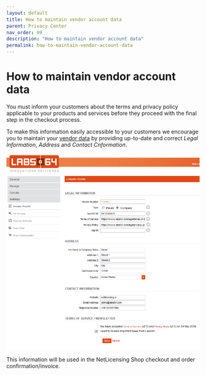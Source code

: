 ```yaml
---
layout: default
title: How to maintain vendor account data
parent: Privacy Center
nav_order: 99
description: "How to maintain vendor account data"
permalink: how-to-maintain-vendor-account-data
---
```


How to maintain vendor account data
===================================

You must inform your customers about the terms and privacy policy
applicable to your products and services before they proceed with the
final step in the checkout process.

To make this information easily accessible to your customers we
encourage you to maintain your
<a href="https://go.netlicensing.io/console/v2/content/vendor/vendor.xhtml" class="external-link">vendor data</a>
by providing up-to-date and correct *Legal Information*, *Address* and
*Contact Cnformation*.

<a href="https://go.netlicensing.io/console/v2/content/vendor/vendor.xhtml" class="external-link"><img src="assets/images/17433043/17629259.png?effects=drop-shadow" title="Vendor Profile" alt="Vendor Profile" width="600" /></a>

This information will be used in the NetLicensing Shop checkout and
order confirmation/invoice.

